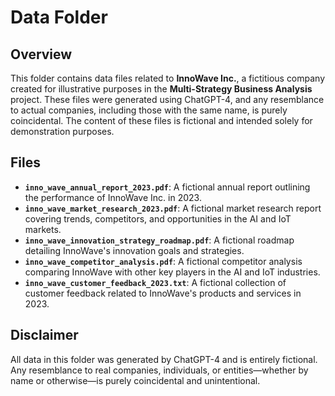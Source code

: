 # Data Folder

## Overview

This folder contains data files related to **InnoWave Inc.**, a fictitious company created for illustrative purposes in the **Multi-Strategy Business Analysis** project. These files were generated using ChatGPT-4, and any resemblance to actual companies, including those with the same name, is purely coincidental. The content of these files is fictional and intended solely for demonstration purposes.

## Files

- **`inno_wave_annual_report_2023.pdf`**: A fictional annual report outlining the performance of InnoWave Inc. in 2023.
- **`inno_wave_market_research_2023.pdf`**: A fictional market research report covering trends, competitors, and opportunities in the AI and IoT markets.
- **`inno_wave_innovation_strategy_roadmap.pdf`**: A fictional roadmap detailing InnoWave's innovation goals and strategies.
- **`inno_wave_competitor_analysis.pdf`**: A fictional competitor analysis comparing InnoWave with other key players in the AI and IoT industries.
- **`inno_wave_customer_feedback_2023.txt`**: A fictional collection of customer feedback related to InnoWave's products and services in 2023.

## Disclaimer

All data in this folder was generated by ChatGPT-4 and is entirely fictional. Any resemblance to real companies, individuals, or entities—whether by name or otherwise—is purely coincidental and unintentional.
